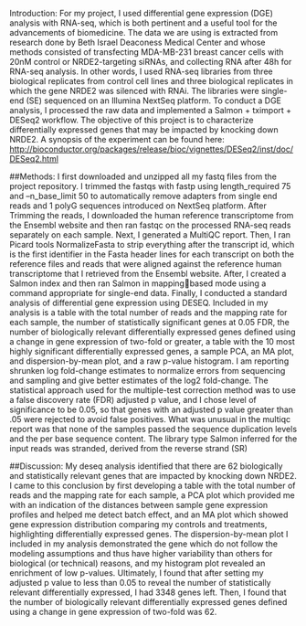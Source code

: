 Introduction:
For my project, I used differential gene expression (DGE) analysis with RNA-seq, which is both pertinent
and a useful tool for the advancements of biomedicine. The data we are using is extracted from research done
by Beth Israel Deaconess Medical Center and whose methods consisted of transfecting MDA-MB-231 breast
cancer cells with 20nM control or NRDE2-targeting siRNAs, and collecting RNA after 48h for RNA-seq
analysis. In other words, I used RNA-seq libraries from three biological replicates from control cell lines and
three biological replicates in which the gene NRDE2 was silenced with RNAi. The libraries were single-end
(SE) sequenced on an Illumina NextSeq platform. To conduct a DGE analysis, I processed the raw data
and implemented a Salmon + tximport + DESeq2 workflow. The objective of this project is to characterize
differentially expressed genes that may be impacted by knocking down NRDE2.
A synopsis of the experiment can be found here:
http://bioconductor.org/packages/release/bioc/vignettes/DESeq2/inst/doc/DESeq2.html

##Methods:
I first downloaded and unzipped all my fastq files from the project repository. I trimmed the fastqs with fastp
using length_required 75 and –n_base_limit 50 to automatically remove adapters from single end reads and
1
polyG sequences introduced on NextSeq platform. After Trimming the reads, I downloaded the human
reference transcriptome from the Ensembl website and then ran fastqc on the processed RNA-seq reads
separately on each sample. Next, I generated a MultiQC report. Then, I ran Picard tools NormalizeFasta
to strip everything after the transcript id, which is the first identifier in the Fasta header lines for each
transcript on both the reference files and reads that were aligned against the reference human transcriptome
that I retrieved from the Ensembl website. After, I created a Salmon index and then ran Salmon in mappingbased mode using a command appropriate for single-end data. Finally, I conducted a standard analysis of
differential gene expression using DESEQ. Included in my analysis is a table with the total number of reads
and the mapping rate for each sample, the number of statistically significant genes at 0.05 FDR, the number
of biologically relevant differentially expressed genes defined using a change in gene expression of two-fold
or greater, a table with the 10 most highly significant differentially expressed genes, a sample PCA, an MA
plot, and dispersion-by-mean plot, and a raw p-value histogram. I am reporting shrunken log fold-change
estimates to normalize errors from sequencing and sampling and give better estimates of the log2 fold-change.
The statistical approach used for the multiple-test correction method was to use a false discovery rate (FDR)
adjusted p value, and I chose level of significance to be 0.05, so that genes with an adjusted p value greater
than .05 were rejected to avoid false positives. What was unusual in the multiqc report was that none of the
samples passed the sequence duplication levels and the per base sequence content. The library type Salmon
inferred for the input reads was stranded, derived from the reverse strand (SR)

##Discussion:
My deseq analysis identified that there are 62 biologically and statistically relevant genes that are impacted by
knocking down NRDE2. I came to this conclusion by first developing a table with the total number of reads
and the mapping rate for each sample, a PCA plot which provided me with an indication of the distances
between sample gene expression profiles and helped me detect batch effect, and an MA plot which showed
gene expression distribution comparing my controls and treatments, highlighting differentially expressed
genes. The dispersion-by-mean plot I included in my analysis demonstrated the gene which do not follow
the modeling assumptions and thus have higher variability than others for biological (or technical) reasons,
and my histogram plot revealed an enrichment of low p-values. Ultimately, I found that after setting my
adjusted p value to less than 0.05 to reveal the number of statistically relevant differentially expressed, I had
3348 genes left. Then, I found that the number of biologically relevant differentially expressed genes defined
using a change in gene expression of two-fold was 62.
